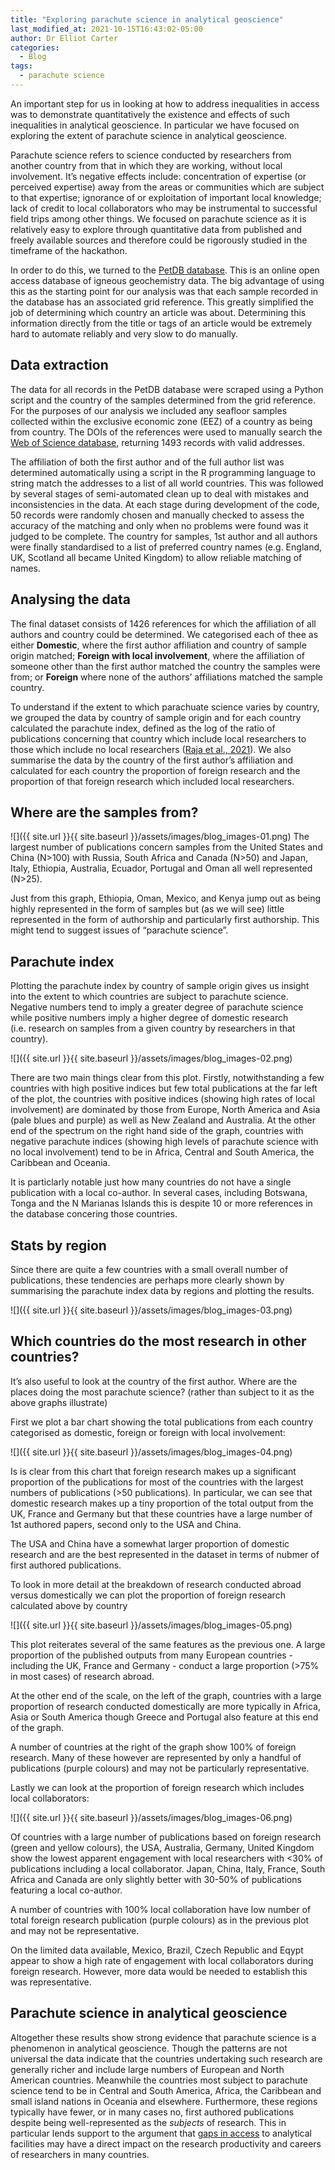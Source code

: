 ```yaml
---
title: "Exploring parachute science in analytical geoscience"
last_modified_at: 2021-10-15T16:43:02-05:00
author: Dr Elliot Carter
categories:
  - Blog
tags:
  - parachute science
---
```


An important step for us in looking at how to address inequalities in
access was to demonstrate quantitatively the existence and effects of
such inequalities in analytical geoscience. In particular we have
focused on exploring the extent of parachute science in analytical
geoscience. 

Parachute science refers to science conducted by researchers
from another country from that in which they are working, without local
involvement. It’s negative effects include: concentration of expertise
(or perceived expertise) away from the areas or communities which are
subject to that expertise; ignorance of or exploitation of important
local knowledge; lack of credit to local collaborators who may be
instrumental to successful field trips among other things. We focused on
parachute science as it is relatively easy to explore through
quantitative data from published and freely available sources and
therefore could be rigorously studied in the timeframe of the hackathon.

In order to do this, we turned to the [PetDB database](https://search.earthchem.org/). This is an online
open access database of igneous geochemistry data. The big advantage of
using this as the starting point for our analysis was that each sample
recorded in the database has an associated grid reference. This greatly
simplified the job of determining which country an article was about.
Determining this information directly from the title or tags of an
article would be extremely hard to automate reliably and very slow to do
manually.

## Data extraction

The data for all records in the PetDB database were scraped using a
Python script and the country of the samples determined from the grid
reference. For the purposes of our analysis we included any seafloor
samples collected within the exclusive economic zone (EEZ) of a country as being from country. The DOIs of the references were used to manually search the [Web
of Science database](https://www.webofscience.com/wos/woscc/basic-search), returning 1493 records with valid addresses. 

The affiliation of both the first author and of the full author list was determined
automatically using a script in the R programming language to string
match the addresses to a list of all world countries. This was followed
by several stages of semi-automated clean up to deal with mistakes and
inconsistencies in the data. At each stage during development of the
code, 50 records were randomly chosen and manually checked to assess the
accuracy of the matching and only when no problems were found was it
judged to be complete. The country for samples, 1st author and all
authors were finally standardised to a list of preferred country names
(e.g. England, UK, Scotland all became United Kingdom) to allow reliable
matching of names.

## Analysing the data

The final dataset consists of 1426 references for which the affiliation
of all authors and country could be determined. We categorised each of thee as either
**Domestic**, where the first author affiliation and country of sample
origin matched; **Foreign with local involvement**, where the affiliation of
someone other than the first author matched the country the samples were
from; or **Foreign** where none of the authors’ affiliations matched the
sample country. 

To understand if the extent to which parachuate science varies
by country, we grouped the data by country of sample origin and for each country 
calculated the parachute index, defined as the log of
the ratio of publications concerning that country which include
local researchers to those which include no local researchers ([Raja et
al., 2021](https://doi.org/10.31223/X5802N)). We also summarise the
data by the country of the first author’s affiliation and calculated for
each country the proportion of foreign research and the proportion of
that foreign research which included local researchers.

## Where are the samples from?

![]({{ site.url }}{{ site.baseurl }}/assets/images/blog_images-01.png)
The largest number of publications concern samples from the United
States and China (N\>100) with Russia, South Africa and Canada (N\>50)
and Japan, Italy, Ethiopia, Australia, Ecuador, Portugal and Oman all
well represented (N\>25).

Just from this graph, Ethiopia, Oman, Mexico, and Kenya jump out as
being highly represented in the form of samples but (as we will see)
little represented in the form of authorship and particularly first
authorship. This might tend to suggest issues of “parachute science”.

## Parachute index

Plotting the parachute index by country of sample origin gives us insight into the extent to which countries are subject to parachute science. Negative numbers tend to imply a greater degree of parachute science while positive numbers imply a higher degree of domestic research
(i.e. research on samples from a given country by researchers in that
country).

![]({{ site.url }}{{ site.baseurl }}/assets/images/blog_images-02.png)

There are two main things clear from this plot. Firstly, notwithstanding
a few countries with high positive indices but few total publications at
the far left of the plot, the countries with positive indices (showing
high rates of local involvement) are dominated by those from Europe,
North America and Asia (pale blues and purple) as well as New Zealand
and Australia. At the other end of the spectrum on the right hand side
of the graph, countries with negative parachute indices (showing high
levels of parachute science with no local involvement) tend to be in
Africa, Central and South America, the Caribbean and Oceania.

It is particlarly notable just how many countries do not have a single
publication with a local co-author. In several cases, including
Botswana, Tonga and the N Marianas Islands this is despite 10 or more
references in the database concering those countries.

## Stats by region

Since there are quite a few countries with a small overall number of
publications, these tendencies are perhaps more clearly shown by
summarising the parachute index data by regions and plotting the
results.

![]({{ site.url }}{{ site.baseurl }}/assets/images/blog_images-03.png)

## Which countries do the most research in other countries?

It’s also useful to look at the country of the first author. Where are
the places doing the most parachute science? (rather than subject to it
as the above graphs illustrate)

First we plot a bar chart showing the total publications from each
country categorised as domestic, foreign or foreign with local
involvement:

![]({{ site.url }}{{ site.baseurl }}/assets/images/blog_images-04.png)

Is is clear from this chart that foreign research makes up a significant
proportion of the publications for most of the countries with the
largest numbers of publications (\>50 publications). In particular, we
can see that domestic research makes up a tiny proportion of the total
output from the UK, France and Germany but that these countries have a
large number of 1st authored papers, second only to the USA and China.

The USA and China have a somewhat larger proportion of domestic research
and are the best represented in the dataset in terms of nubmer of first
authored publications.

To look in more detail at the breakdown of research conducted abroad
versus domestically we can plot the proportion of foreign research
calculated above by country

![]({{ site.url }}{{ site.baseurl }}/assets/images/blog_images-05.png)

This plot reiterates several of the same features as the previous one. A
large proportion of the published outputs from many European countries -
including the UK, France and Germany - conduct a large proportion (\>75%
in most cases) of research abroad.

At the other end of the scale, on the left of the graph, countries with
a large proportion of research conducted domestically are more typically
in Africa, Asia or South America though Greece and Portugal also feature
at this end of the graph.

A number of countries at the right of the graph show 100% of foreign
research. Many of these however are represented by only a handful of
publications (purple colours) and may not be particularly
representative.

Lastly we can look at the proportion of foreign research which includes
local collaborators:

![]({{ site.url }}{{ site.baseurl }}/assets/images/blog_images-06.png)

Of countries with a large number of publications based on foreign
research (green and yellow colours), the USA, Australia, Germany, United
Kingdom show the lowest apparent engagement with local researchers with
\<30% of publications including a local collaborator. Japan, China,
Italy, France, South Africa and Canada are only slightly better with
30-50% of publications featuring a local co-author.

A number of countries with 100% local collaboration have low number of
total foreign research publication (purple colours) as in the previous
plot and may not be representative.

On the limited data available, Mexico, Brazil, Czech Republic and Eqypt
appear to show a high rate of engagement with local collaborators during
foreign research. However, more data would be needed to establish this
was representative.

## Parachute science in analytical geoscience

Altogether these results show strong evidence that parachute science is a phenomenon in analytical geoscience. Though the patterns are not universal the data indicate that the countries undertaking such research are generally richer and include large numbers of European and North American countries. Meanwhile the countries most subject to parachute science tend to be in Central and South America, Africa, the Caribbean and small island nations in Oceania and elsewhere. Furthermore, these regions typically have fewer, or in many cases no, first authored publications despite being well-represented as the *subjects* of research. This in particular lends support to the argument that [gaps in access](https://geocolab.github.io/blog/blog3/) to analytical facilities may have a direct impact on the research productivity and careers of researchers in many countries.
